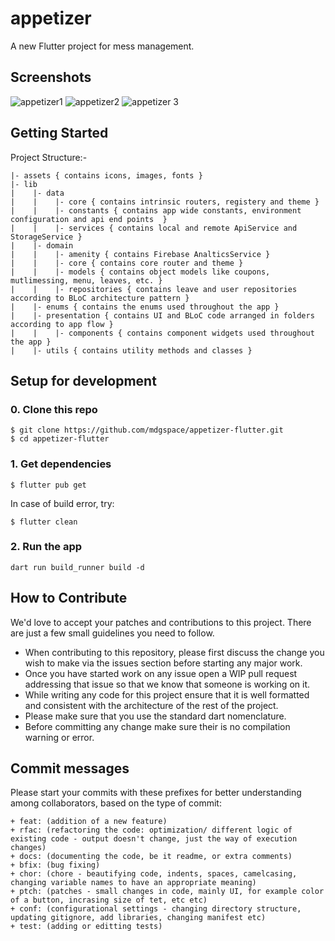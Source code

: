 # appetizer

A new Flutter project for mess management.

## Screenshots
![appetizer1](https://github.com/mdgspace/appetizer-flutter/assets/125895535/9871a663-d349-4f44-b6b0-fc5ed49c96a3)
![appetizer2](https://github.com/mdgspace/appetizer-flutter/assets/125895535/46c96910-2107-4634-b672-68df2060b5c8)
![appetizer 3 ](https://github.com/mdgspace/appetizer-flutter/assets/125895535/3f3ff461-94e1-4d14-bbe0-034408657ae6)


## Getting Started

Project Structure:-
```
|- assets { contains icons, images, fonts }
|- lib
|    |- data
|    |    |- core { contains intrinsic routers, registery and theme }
|    |    |- constants { contains app wide constants, environment configuration and api end points  }
|    |    |- services { contains local and remote ApiService and StorageService }
|    |- domain
|    |    |- amenity { contains Firebase AnalticsService }
|    |    |- core { contains core router and theme }
|    |    |- models { contains object models like coupons, mutlimessing, menu, leaves, etc. }
|    |    |- repositories { contains leave and user repositories according to BLoC architecture pattern }
|    |- enums { contains the enums used throughout the app }
|    |- presentation { contains UI and BLoC code arranged in folders according to app flow }
|    |    |- components { contains component widgets used throughout the app }
|    |- utils { contains utility methods and classes }

```

## Setup for development 

### 0. Clone this repo
```
$ git clone https://github.com/mdgspace/appetizer-flutter.git
$ cd appetizer-flutter
```

### 1. Get dependencies
```
$ flutter pub get
```

In case of build error, try:

``` $ flutter clean ```


### 2. Run the app

``` dart run build_runner build -d ```

## How to Contribute

We'd love to accept your patches and contributions to this project. There are just a few small guidelines you need to follow.

+ When contributing to this repository, please first discuss the change you wish to make via the issues section before starting any major work.
+ Once you have started work on any issue open a WIP pull request addressing that issue so that we know that someone is working on it.
+ While writing any code for this project ensure that it is well formatted and consistent with the architecture of the rest of the project.
+ Please make sure that you use the standard dart nomenclature.
+ Before committing any change make sure their is no compilation warning or error.

## Commit messages

Please start your commits with these prefixes for better understanding among collaborators, based on the type of commit:

```
+ feat: (addition of a new feature)
+ rfac: (refactoring the code: optimization/ different logic of existing code - output doesn't change, just the way of execution changes)
+ docs: (documenting the code, be it readme, or extra comments)
+ bfix: (bug fixing)
+ chor: (chore - beautifying code, indents, spaces, camelcasing, changing variable names to have an appropriate meaning)
+ ptch: (patches - small changes in code, mainly UI, for example color of a button, incrasing size of tet, etc etc)
+ conf: (configurational settings - changing directory structure, updating gitignore, add libraries, changing manifest etc)
+ test: (adding or editting tests)
```







